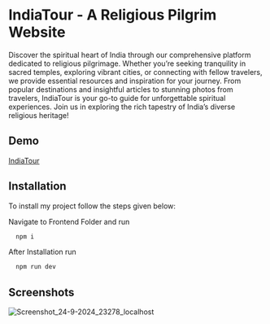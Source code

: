 
# IndiaTour - A Religious Pilgrim Website

Discover the spiritual heart of India through our comprehensive platform dedicated to religious pilgrimage. Whether you’re seeking tranquility in sacred temples, exploring vibrant cities, or connecting with fellow travelers, we provide essential resources and inspiration for your journey. From popular destinations and insightful articles to stunning photos from travelers, IndiaTour is your go-to guide for unforgettable spiritual experiences. Join us in exploring the rich tapestry of India’s diverse religious heritage!




## Demo

[IndiaTour](https://manishkeshwani.github.io/IndiaTour-Religious-Pilgrim-Website/)


## Installation

To install my project follow the steps given below:

Navigate to Frontend Folder and run
```bash
  npm i
```

After Installation run
```bash
  npm run dev
```
    
## Screenshots
![Screenshot_24-9-2024_23278_localhost](https://github.com/user-attachments/assets/9789e249-157b-4b0b-bf55-9401179f40b1)

